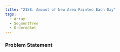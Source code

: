 ```yaml
---
title: "2158: Amount of New Area Painted Each Day"
tags:
  - Array
  - SegmentTree
  - OrderedSet
---
```

### Problem Statement

